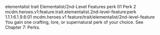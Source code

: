 <ability>
  <metadata>
    <class>elementalist</class>
    <feature_type>trait</feature_type>
    <file_dpath>Elementalist/2nd-Level Features</file_dpath>
    <item_id>perk</item_id>
    <item_index>01</item_index>
    <item_name>Perk</item_name>
    <level>2</level>
    <scc>mcdm.heroes.v1:feature.trait.elementalist.2nd-level-feature:perk</scc>
    <scdc>1.1.1:6.1.9.6:01</scdc>
    <source>mcdm.heroes.v1</source>
    <type>feature/trait/elementalist/2nd-level-feature</type>
  </metadata>
  <effects>
    <effect type="mundane">You gain one crafting, lore, or supernatural perk of your choice. See Chapter 7: Perks.</effect>
  </effects>
</ability>
